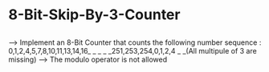 # 8-Bit-Skip-By-3-Counter
## 
--> Implement an 8-Bit Counter that counts the following number sequence : 0,1,2,4,5,7,8,10,11,13,14,16_ _ _ _ _251,253,254,0,1,2,4 _ _(All multipule of 3 are missing)
--> The modulo operator is not allowed
